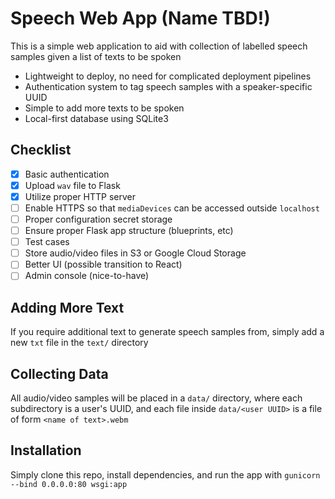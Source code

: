 # Speech Web App (Name TBD!)

This is a simple web application to aid with collection of labelled speech samples given a list of texts to be spoken

- Lightweight to deploy, no need for complicated deployment pipelines
- Authentication system to tag speech samples with a speaker-specific UUID
- Simple to add more texts to be spoken
- Local-first database using SQLite3


## Checklist
- [x] Basic authentication 
- [x] Upload `wav` file to Flask 
- [x] Utilize proper HTTP server
- [ ] Enable HTTPS so that `mediaDevices` can be accessed outside `localhost`
- [ ] Proper configuration secret storage
- [ ] Ensure proper Flask app structure (blueprints, etc)
- [ ] Test cases 
- [ ] Store audio/video files in S3 or Google Cloud Storage 
- [ ] Better UI (possible transition to React)
- [ ] Admin console (nice-to-have)

## Adding More Text
If you require additional text to generate speech samples from, simply add a new `txt` file in the `text/` directory

## Collecting Data
All audio/video samples will be placed in a `data/` directory, where each subdirectory is a user's UUID, and each file inside `data/<user UUID>` is a file of form `<name of text>.webm`

## Installation
Simply clone this repo, install dependencies, and run the app with `gunicorn --bind 0.0.0.0:80 wsgi:app`